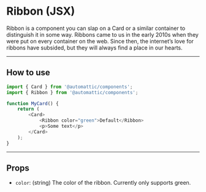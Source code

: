 # Ribbon (JSX)

Ribbon is a component you can slap on a Card or a similar container to distinguish it in
some way. Ribbons came to us in the early 2010s when they were put on every container on the web.
Since then, the internet’s love for ribbons have subsided, but they will always find a
place in our hearts.

---

## How to use

```js
import { Card } from '@automattic/components';
import { Ribbon } from '@automattic/components';

function MyCard() {
	return (
		<Card>
			<Ribbon color="green">Default</Ribbon>
			<p>Some text</p>
		</Card>
	);
}
```

---

## Props

- `color`: (string) The color of the ribbon. Currently only supports green.
